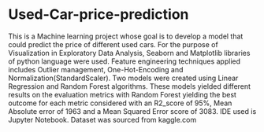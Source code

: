 # Used-Car-price-prediction
This is a Machine learning project whose goal is to develop a model that could predict the price of different used cars.
For the purpose of Visualization in Exploratory Data Analysis, Seaborn and Matplotlib libraries of python language were used.
Feature engineering techniques applied includes Outlier management, One-Hot-Encoding and Normalization(StandardScaler).
Two models were created using Linear Regression and Random Forest algorithms.
These models yielded different results on the evaluation metrics with Random Forest yielding the best outcome for each metric considered with an R2_score of 95%, Mean Absolute error of 1963 and a Mean Squared Error score of 3083.
IDE used is Jupyter Notebook.
Dataset was sourced from kaggle.com
